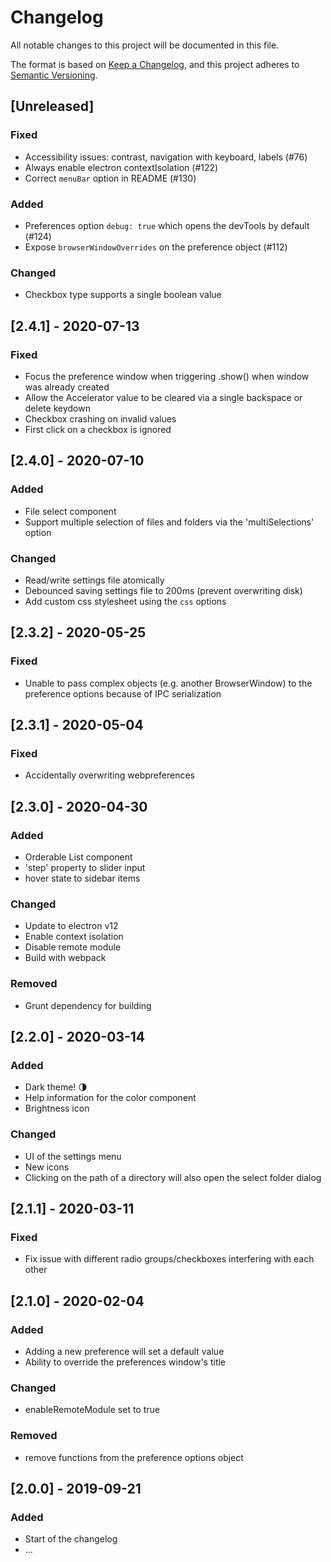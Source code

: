 ﻿# Changelog
All notable changes to this project will be documented in this file.

The format is based on [Keep a Changelog](https://keepachangelog.com/en/1.0.0/),
and this project adheres to [Semantic Versioning](https://semver.org/spec/v2.0.0.html).

## [Unreleased]
### Fixed
- Accessibility issues: contrast, navigation with keyboard, labels (#76)
- Always enable electron contextIsolation (#122)
- Correct `menuBar` option in README (#130)

### Added 
- Preferences option `debug: true` which opens the devTools by default (#124)
- Expose `browserWindowOverrides` on the preference object (#112)

### Changed
- Checkbox type supports a single boolean value

## [2.4.1] - 2020-07-13
### Fixed
- Focus the preference window when triggering .show() when window was already created
- Allow the Accelerator value to be cleared via a single backspace or delete keydown
- Checkbox crashing on invalid values
- First click on a checkbox is ignored

## [2.4.0] - 2020-07-10
### Added
- File select component
- Support multiple selection of files and folders via the 'multiSelections' option

### Changed
- Read/write settings file atomically
- Debounced saving settings file to 200ms (prevent overwriting disk)
- Add custom css stylesheet using the `css` options

## [2.3.2] - 2020-05-25
### Fixed
- Unable to pass complex objects (e.g. another BrowserWindow) to the preference options because of IPC serialization

## [2.3.1] - 2020-05-04
### Fixed
- Accidentally overwriting webpreferences

## [2.3.0] - 2020-04-30
### Added
- Orderable List component
- 'step' property to slider input
- hover state to sidebar items

### Changed
- Update to electron v12
- Enable context isolation
- Disable remote module
- Build with webpack

### Removed
- Grunt dependency for building

## [2.2.0] - 2020-03-14
### Added
- Dark theme! 🌗
- Help information for the color component
- Brightness icon

### Changed
- UI of the settings menu
- New icons
- Clicking on the path of a directory will also open the select folder dialog

## [2.1.1] - 2020-03-11
### Fixed
- Fix issue with different radio groups/checkboxes interfering with each other

## [2.1.0] - 2020-02-04
### Added
- Adding a new preference will set a default value
- Ability to override the preferences window's title

### Changed
- enableRemoteModule set to true

### Removed
- remove functions from the preference options object

## [2.0.0] - 2019-09-21
### Added
- Start of the changelog
- ...

